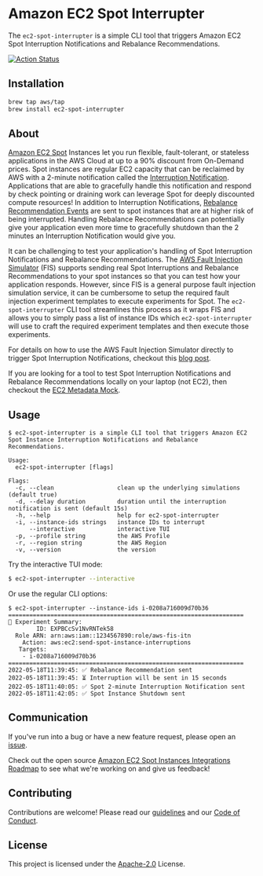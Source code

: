 # Amazon EC2 Spot Interrupter

The `ec2-spot-interrupter` is a simple CLI tool that triggers Amazon EC2 Spot Interruption Notifications and Rebalance Recommendations.

[![Action Status](https://github.com/aws/amazon-ec2-spot-interrupter/actions/workflows/release.yaml/badge.svg)](https://github.com/aws/amazon-ec2-spot-interrupter/actions/workflows/release.yaml)

## Installation

```bash
brew tap aws/tap
brew install ec2-spot-interrupter
```

## About

[Amazon EC2 Spot](https://aws.amazon.com/ec2/spot/) Instances let you run flexible, fault-tolerant, or stateless applications in the AWS Cloud at up to a 90% discount from On-Demand prices. 
Spot instances are regular EC2 capacity that can be reclaimed by AWS with a 2-minute notification called the [Interruption Notification](https://docs.aws.amazon.com/AWSEC2/latest/UserGuide/spot-interruptions.html).
Applications that are able to gracefully handle this notification and respond by check pointing or draining work can leverage Spot for deeply discounted compute resources! In addition to Interruption Notifications, [Rebalance Recommendation Events](https://docs.aws.amazon.com/AWSEC2/latest/UserGuide/rebalance-recommendations.html) are sent to spot instances that are at higher risk of being interrupted. Handling Rebalance Recommendations can potentially give your application even more time to gracefully shutdown than the 2 minutes an Interruption Notification would give you.

It can be challenging to test your application's handling of Spot Interruption Notifications and Rebalance Recommendations. The [AWS Fault Injection Simulator](https://aws.amazon.com/fis/) (FIS) supports sending real Spot Interruptions and Rebalance Recommendations to your spot instances so that you can test how your application responds. However, since FIS is a general purpose fault injection simulation service, it can be cumbersome to setup the required fault injection experiment templates to execute experiments for Spot. The `ec2-spot-interrupter` CLI tool streamlines this process as it wraps FIS and allows you to simply pass a list of instance IDs which `ec2-spot-interrupter` will use to craft the required experiment templates and then execute those experiments.

For details on how to use the AWS Fault Injection Simulator directly to trigger Spot Interruption Notifications, checkout this [blog post](https://aws.amazon.com/blogs/compute/implementing-interruption-tolerance-in-amazon-ec2-spot-with-aws-fault-injection-simulator/).

If you are looking for a tool to test Spot Interruption Notifications and Rebalance Recommendations locally on your laptop (not EC2), then checkout the [EC2 Metadata Mock](https://github.com/aws/amazon-ec2-metadata-mock).

## Usage

```
$ ec2-spot-interrupter is a simple CLI tool that triggers Amazon EC2 Spot Instance Interruption Notifications and Rebalance Recommendations.

Usage:
  ec2-spot-interrupter [flags]

Flags:
  -c, --clean                  clean up the underlying simulations (default true)
  -d, --delay duration         duration until the interruption notification is sent (default 15s)
  -h, --help                   help for ec2-spot-interrupter
  -i, --instance-ids strings   instance IDs to interrupt
      --interactive            interactive TUI
  -p, --profile string         the AWS Profile
  -r, --region string          the AWS Region
  -v, --version                the version
```

Try the interactive TUI mode:

```bash
$ ec2-spot-interrupter --interactive
```

Or use the regular CLI options:

```
$ ec2-spot-interrupter --instance-ids i-0208a716009d70b36
===================================================================
📖 Experiment Summary:
        ID: EXPBCcSv1NvRNTek58
  Role ARN: arn:aws:iam::1234567890:role/aws-fis-itn
    Action: aws:ec2:send-spot-instance-interruptions
   Targets:
    - i-0208a716009d70b36
===================================================================
2022-05-18T11:39:45: ✅ Rebalance Recommendation sent
2022-05-18T11:39:45: ⏳ Interruption will be sent in 15 seconds
2022-05-18T11:40:05: ✅ Spot 2-minute Interruption Notification sent
2022-05-18T11:42:05: ✅ Spot Instance Shutdown sent
```

## Communication

If you've run into a bug or have a new feature request, please open an [issue](https://github.com/aws/amazon-ec2-spot-interrupter/issues/new).

Check out the open source [Amazon EC2 Spot Instances Integrations Roadmap](https://github.com/aws/ec2-spot-instances-integrations-roadmap) to see what we're working on and give us feedback! 

##  Contributing

Contributions are welcome! Please read our [guidelines](https://github.com/aws/amazon-ec2-spot-interrupter/blob/main/CONTRIBUTING.md) and our [Code of Conduct](https://github.com/aws/amazon-ec2-spot-interrupter/blob/main/CODE_OF_CONDUCT.md).

## License

This project is licensed under the [Apache-2.0](LICENSE) License.
